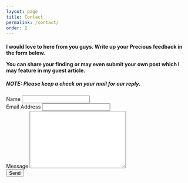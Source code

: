 ```yaml
---
layout: page
title: Contact
permalink: /contact/
order: 2
---
```


<h4>I would love to here from you guys. Write up your Precious feedback in the form below.

You can share your finding or may even submit your own post which I may feature in my guest article.</h4>

<h5>NOTE: Please keep a check on your mail for our reply.</h5>

<form action="http://formspree.io/allinonedibakar@gmail.com" method="POST">
    <meta name="referrer" content="origin">
    <label for="name">Name</label>
    <input type="text" id="name" name="name" class="full-width"><br>
    <label for="email">Email Address</label>
    <input type="email" id="email" name="_replyto" class="full-width"><br>
    <label for="message">Message</label>
    <textarea name="message" id="message" cols="30" rows="10" class="full-width"></textarea><br>
    <input type="submit" value="Send" class="button">
</form>
